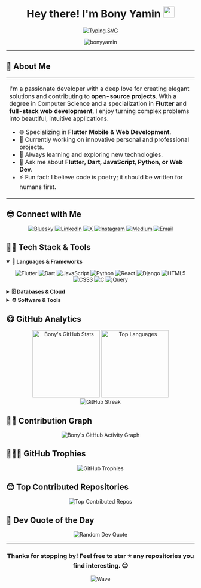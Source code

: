 <div align="center">

# Hey there! I'm Bony Yamin <img src="https://media.giphy.com/media/hvRJCLFzcasrR4ia7z/giphy.gif" width="30px"/>

<a href="https://git.io/typing-svg"><img src="https://readme-typing-svg.herokuapp.com?font=Fira+Code&pause=1000&color=3399FF&center=true&vCenter=true&width=435&lines=Flutter+Enthusiast;Open+Source+Contributor;Computer+Science+Graduate" alt="Typing SVG" /></a>

<p>
  <img src="https://komarev.com/ghpvc/?username=bonyyamin&label=Profile%20Views&color=0e75b6&style=flat-square" alt="bonyyamin" />
</p>

</div>

---

## 🙂 About Me

<table>
  <tr>
    <td>
      <p>
        I'm a passionate developer with a deep love for creating elegant solutions and contributing to <b>open-source projects</b>. With a degree in Computer Science and a specialization in <b>Flutter</b> and <b>full-stack web development</b>, I enjoy turning complex problems into beautiful, intuitive applications.
      </p>
      <ul>
        <li>🌐 Specializing in <b>Flutter Mobile & Web Development</b>.</li>
        <li>🔭 Currently working on innovative personal and professional projects.</li>
        <li>🌱 Always learning and exploring new technologies.</li>
        <li>💬 Ask me about <b>Flutter, Dart, JavaScript, Python, or Web Dev</b>.</li>
        <li>⚡ Fun fact: I believe code is poetry; it should be written for humans first.</li>
      </ul>
    </td>
<!--     <td>
      <img align="right" alt="Coding" width="400" src="https://raw.githubusercontent.com/devSouvik/devSouvik/master/gif3.gif">
    </td> -->
  </tr>
</table>

## 😎 Connect with Me

<p align="center">
  <a href="https://bsky.app/profile/bonyyamin.bsky.social" target="_blank">
    <img src="https://img.shields.io/badge/Bluesky-0285FF?style=for-the-badge&logo=bluesky&logoColor=white" alt="Bluesky"/>
  </a>
  <a href="https://linkedin.com/in/bonyyamin" target="_blank">
    <img src="https://img.shields.io/badge/LinkedIn-0077B5?style=for-the-badge&logo=linkedin&logoColor=white" alt="LinkedIn"/>
  </a>
  <a href="https://x.com/bonyyamin" target="_blank">
    <img src="https://img.shields.io/badge/X-000000?style=for-the-badge&logo=x&logoColor=white" alt="X"/>
  </a>
  <a href="https://instagram.com/bonyyaminn" target="_blank">
    <img src="https://img.shields.io/badge/Instagram-E4405F?style=for-the-badge&logo=instagram&logoColor=white" alt="Instagram"/>
  </a>
  <a href="https://medium.com/@bonyyamin" target="_blank">
    <img src="https://img.shields.io/badge/Medium-000000?style=for-the-badge&logo=medium&logoColor=white" alt="Medium"/>
  </a>
  <a href="mailto:bonyyamin1997@gmail.com">
    <img src="https://img.shields.io/badge/Email-EA4335?style=for-the-badge&logo=gmail&logoColor=white" alt="Email"/>
  </a>
</p>

## 🙂🔨 Tech Stack & Tools

<details open>
<summary><b>🔧 Languages & Frameworks</b></summary>
<p align="center">
  <img src="https://img.shields.io/badge/Flutter-02569B?style=for-the-badge&logo=flutter&logoColor=white" alt="Flutter"/>
  <img src="https://img.shields.io/badge/Dart-0175C2?style=for-the-badge&logo=dart&logoColor=white" alt="Dart"/>
  <img src="https://img.shields.io/badge/JavaScript-F7DF1E?style=for-the-badge&logo=javascript&logoColor=black" alt="JavaScript"/>
  <img src="https://img.shields.io/badge/Python-3776AB?style=for-the-badge&logo=python&logoColor=white" alt="Python"/>
  <img src="https://img.shields.io/badge/React-20232A?style=for-the-badge&logo=react&logoColor=61DAFB" alt="React"/>
  <img src="https://img.shields.io/badge/Django-092E20?style=for-the-badge&logo=django&logoColor=white" alt="Django"/>
  <img src="https://img.shields.io/badge/HTML5-E34F26?style=for-the-badge&logo=html5&logoColor=white" alt="HTML5"/>
  <img src="https://img.shields.io/badge/CSS3-1572B6?style=for-the-badge&logo=css3&logoColor=white" alt="CSS3"/>
  <img src="https://img.shields.io/badge/C-00599C?style=for-the-badge&logo=c&logoColor=white" alt="C"/>
  <img src="https://img.shields.io/badge/jQuery-0769AD?style=for-the-badge&logo=jquery&logoColor=white" alt="jQuery"/>
</p>
</details>

<details>
<summary><b>🗄️ Databases & Cloud</b></summary>
<p align="center">
  <img src="https://img.shields.io/badge/MongoDB-4EA94B?style=for-the-badge&logo=mongodb&logoColor=white" alt="MongoDB"/>
  <img src="https://img.shields.io/badge/MySQL-005C84?style=for-the-badge&logo=mysql&logoColor=white" alt="MySQL"/>
  <img src="https://img.shields.io/badge/Firebase-FFCA28?style=for-the-badge&logo=firebase&logoColor=black" alt="Firebase"/>
  <img src="https://img.shields.io/badge/Vercel-000000?style=for-the-badge&logo=vercel&logoColor=white" alt="Vercel"/>
</p>
</details>

<details>
<summary><b>⚙️ Software & Tools</b></summary>
<p align="center">
  <img src="https://img.shields.io/badge/Git-F05032?style=for-the-badge&logo=git&logoColor=white" alt="Git"/>
  <img src="https://img.shields.io/badge/GitHub-181717?style=for-the-badge&logo=github&logoColor=white" alt="GitHub"/>
  <img src="https://img.shields.io/badge/GitLab-FC6D26?style=for-the-badge&logo=gitlab&logoColor=white" alt="GitLab"/>
  <img src="https://img.shields.io/badge/Docker-2496ED?style=for-the-badge&logo=docker&logoColor=white" alt="Docker"/>
  <img src="https://img.shields.io/badge/TensorFlow-FF6F00?style=for-the-badge&logo=tensorflow&logoColor=white" alt="TensorFlow"/>
  <img src="https://img.shields.io/badge/NumPy-013243?style=for-the-badge&logo=numpy&logoColor=white" alt="NumPy"/>
  <img src="https://img.shields.io/badge/Pandas-150458?style=for-the-badge&logo=pandas&logoColor=white" alt="Pandas"/>
  <img src="https://img.shields.io/badge/CMake-064F8C?style=for-the-badge&logo=cmake&logoColor=white" alt="CMake"/>
  <img src="https://img.shields.io/badge/Canva-00C4CC?style=for-the-badge&logo=canva&logoColor=white" alt="Canva"/>
</p>
</details>

## 😋 GitHub Analytics

<div align="center">

<picture>
  <source media="(prefers-color-scheme: dark)" srcset="https://github-readme-stats.vercel.app/api?username=bonyyamin&show_icons=true&theme=github_dark&include_all_commits=true&count_private=true&hide_border=true">
  <source media="(prefers-color-scheme: light)" srcset="https://github-readme-stats.vercel.app/api?username=bonyyamin&show_icons=true&theme=default&include_all_commits=true&count_private=true&hide_border=true&bg_color=ffffff&title_color=2E86AB&text_color=333333&icon_color=2E86AB">
  <img height="180em" src="https://github-readme-stats.vercel.app/api?username=bonyyamin&show_icons=true&theme=default&include_all_commits=true&count_private=true&hide_border=true&bg_color=ffffff&title_color=2E86AB&text_color=333333&icon_color=2E86AB" alt="Bony's GitHub Stats">
</picture>
<picture>
  <source media="(prefers-color-scheme: dark)" srcset="https://github-readme-stats.vercel.app/api/top-langs/?username=bonyyamin&layout=compact&langs_count=8&theme=github_dark&hide_border=true">
  <source media="(prefers-color-scheme: light)" srcset="https://github-readme-stats.vercel.app/api/top-langs/?username=bonyyamin&layout=compact&langs_count=8&theme=default&hide_border=true&bg_color=ffffff&title_color=2E86AB&text_color=333333">
  <img height="180em" src="https://github-readme-stats.vercel.app/api/top-langs/?username=bonyyamin&layout=compact&langs_count=8&theme=default&hide_border=true&bg_color=ffffff&title_color=2E86AB&text_color=333333" alt="Top Languages">
</picture>
<br>
<picture>
  <source media="(prefers-color-scheme: dark)" srcset="https://github-readme-streak-stats.herokuapp.com/?user=bonyyamin&theme=github-dark-blue&hide_border=true">
  <source media="(prefers-color-scheme: light)" srcset="https://github-readme-streak-stats.herokuapp.com/?user=bonyyamin&theme=default&hide_border=true&background=ffffff&stroke=2E86AB&ring=2E86AB&fire=FF6B6B&currStreakLabel=2E86AB">
  <img src="https://github-readme-streak-stats.herokuapp.com/?user=bonyyamin&theme=default&hide_border=true&background=ffffff&stroke=2E86AB&ring=2E86AB&fire=FF6B6B&currStreakLabel=2E86AB" alt="GitHub Streak">
</picture>

</div>

## 🤦‍♂️ Contribution Graph

<div align="center">
<picture>
  <source media="(prefers-color-scheme: dark)" srcset="https://github-readme-activity-graph.vercel.app/graph?username=bonyyamin&theme=github-dark&hide_border=true&bg_color=0D1117&color=58A6FF&line=58A6FF&point=A3BFFA">
  <source media="(prefers-color-scheme: light)" srcset="https://github-readme-activity-graph.vercel.app/graph?username=bonyyamin&theme=minimal&hide_border=true&bg_color=FFFFFF&color=2E86AB&line=2E86AB&point=FF6B6B">
  <img src="https://github-readme-activity-graph.vercel.app/graph?username=bonyyamin&theme=minimal&hide_border=true&bg_color=FFFFFF&color=2E86AB&line=2E86AB&point=FF6B6B" alt="Bony's GitHub Activity Graph">
</picture>
</div>

## 🧑‍💻🫰 GitHub Trophies

<div align="center">
<picture>
  <source media="(prefers-color-scheme: dark)" srcset="https://github-profile-trophy.vercel.app/?username=bonyyamin&theme=radical&no-frame=true&no-bg=true&margin-w=4&column=-1">
  <source media="(prefers-color-scheme: light)" srcset="https://github-profile-trophy.vercel.app/?username=bonyyamin&theme=flat&no-frame=true&no-bg=false&margin-w=4&column=-1">
  <img src="https://github-profile-trophy.vercel.app/?username=bonyyamin&theme=flat&no-frame=true&no-bg=false&margin-w=4&column=-1" alt="GitHub Trophies">
</picture>
</div>

## 😔 Top Contributed Repositories

<div align="center">
<picture>
  <source media="(prefers-color-scheme: dark)" srcset="https://github-contributor-stats.vercel.app/api?username=bonyyamin&limit=5&theme=github_dark&combine_all_yearly_contributions=true&hide_border=true">
  <source media="(prefers-color-scheme: light)" srcset="https://github-contributor-stats.vercel.app/api?username=bonyyamin&limit=5&theme=flat&combine_all_yearly_contributions=true&hide_border=true">
  <img src="https://github-contributor-stats.vercel.app/api?username=bonyyamin&limit=5&theme=flat&combine_all_yearly_contributions=true&hide_border=true" alt="Top Contributed Repos">
</picture>
</div>

## 💬 Dev Quote of the Day

<div align="center">
<picture>
  <source media="(prefers-color-scheme: dark)" srcset="https://quotes-github-readme.vercel.app/api?type=horizontal&theme=dark">
  <source media="(prefers-color-scheme: light)" srcset="https://quotes-github-readme.vercel.app/api?type=horizontal&theme=light">
  <img src="https://quotes-github-readme.vercel.app/api?type=horizontal&theme=light" alt="Random Dev Quote">
</picture>
</div>

---

<div align="center">
  <h3>Thanks for stopping by! Feel free to star ⭐ any repositories you find interesting. 😊</h3>
  <img src="https://raw.githubusercontent.com/mayhemantt/mayhemantt/Update/svg/Bottom.svg" alt="Wave">
</div>
